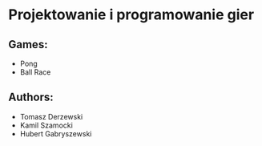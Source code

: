 # Projektowanie i programowanie gier

## Games:
- Pong
- Ball Race

## Authors:
- Tomasz Derzewski
- Kamil Szamocki
- Hubert Gabryszewski
